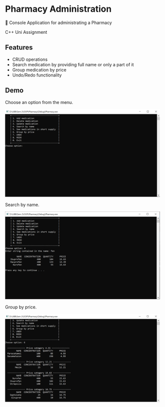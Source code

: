 # Pharmacy Administration

💊 Console Application for administrating a Pharmacy

C++ Uni Assignment 

## Features
* CRUD operations
* Search medication by providing full name or only a part of it
* Group medication by price
* Undo/Redo functionality

## Demo
Choose an option from the menu.

<img src="/screenshots/Capture1.PNG" width=600>

Search by name.

<img src="/screenshots/Capture2.PNG" width=600>

Group by price.

<img src="/screenshots/Capture3.PNG" width=600>
